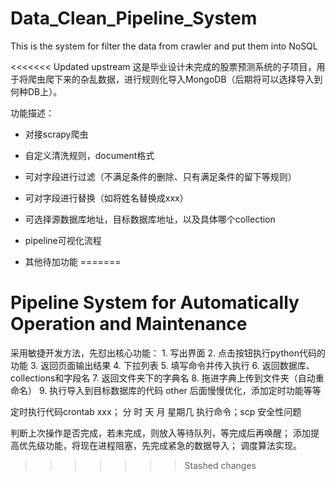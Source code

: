 # Data_Clean_Pipeline_System
This is the system for filter the data from crawler and put them into NoSQL

<<<<<<< Updated upstream
这是毕业设计未完成的股票预测系统的子项目，用于将爬虫爬下来的杂乱数据，进行规则化导入MongoDB（后期将可以选择导入到何种DB上）。

功能描述：

- 对接scrapy爬虫

- 自定义清洗规则，document格式

- 可对字段进行过滤（不满足条件的删除、只有满足条件的留下等规则）

- 可对字段进行替换（如将姓名替换成xxx）

- 可选择源数据库地址，目标数据库地址，以及具体哪个collection

- pipeline可视化流程

- 其他待加功能
=======

# Pipeline System for Automatically Operation and Maintenance
采用敏捷开发方法，先怼出核心功能：
    1. 写出界面
    2. 点击按钮执行python代码的功能
    3. 返回页面输出结果
    4. 下拉列表
    5. 填写命令并传入执行
    6. 返回数据库、collections和字段名
    7. 返回文件夹下的字典名
    8. 拖进字典上传到文件夹（自动重命名）
    9. 执行导入到目标数据库的代码
    other
后面慢慢优化，添加定时功能等等

定时执行代码crontab xxx； 分 时 天 月 星期几 执行命令；scp 安全性问题

判断上次操作是否完成，若未完成，则放入等待队列，等完成后再唤醒；
添加提高优先级功能，将现在进程阻塞，先完成紧急的数据导入；
调度算法实现。
>>>>>>> Stashed changes
